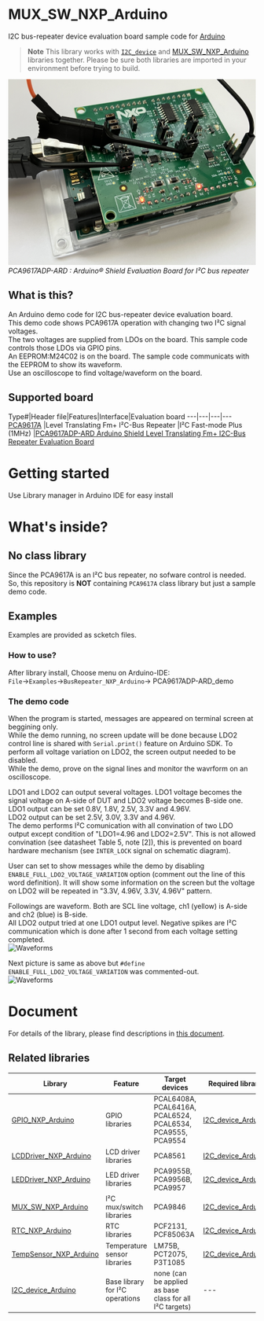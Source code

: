 # MUX_SW_NXP_Arduino
I2C bus-repeater device evaluation board sample code for [Arduino](https://www.arduino.cc) 

> **Note**
This library works with [`I2C_device`](https://github.com/teddokano/I2C_device_Arduino) and [MUX_SW_NXP_Arduino](https://github.com/teddokano/MUX_SW_NXP_Arduino) libraries together. Please be sure both libraries are imported in your environment before trying to build. 

![Boards](https://github.com/teddokano/additional_files/blob/main/BusRepeater_NXP_Arduino/board.jpg)  
_PCA9617ADP-ARD : Arduino® Shield Evaluation Board for I²C bus repeater_

## What is this?
An Arduino demo code for I2C bus-repeater device evaluation board.  
This demo code shows PCA9617A operation with changing two I²C signal voltages.  
The two voltages are supplied from LDOs on the board. This sample code controls those LDOs via GPIO pins.  
An EEPROM:M24C02 is on the board. The sample code communicats with the EEPROM to show its waveform.  
Use an oscilloscope to find voltage/waveform on the board. 

## Supported board
Type#|Header file|Features|Interface|Evaluation board
---|---|---|---
[PCA9617A](https://www.nxp.com/products/interfaces/ic-spi-i3c-interface-devices/ic-bus-repeaters-hubs-extenders/level-translating-fm-plus-ic-bus-repeater:PCA9617A)	|Level Translating Fm+ I²C-Bus Repeater	|I²C Fast-mode Plus (1MHz)			|[PCA9617ADP-ARD Arduino Shield Level Translating Fm+ I2C-Bus Repeater Evaluation Board](https://www.nxp.com/design/design-center/development-boards/analog-toolbox/arduino-shields-solutions/pca9617adp-ard-arduino-shield-level-translating-fm-plus-ic-bus-repeater-evaluation-board:PCA9617ADP-ARD)

# Getting started

Use Library manager in Arduino IDE for easy install

# What's inside?

## No class library
Since the PCA9617A is an I²C bus repeater, no sofware control is needed.  
So, this repository is **NOT** containing `PCA9617A` class library but just a sample demo code.  

## Examples
Examples are provided as scketch files.

### How to use?

After library install, Choose menu on Arduino-IDE: `File`→`Examples`→`BusRepeater_NXP_Arduino`→ PCA9617ADP-ARD_demo

### The demo code

When the program is started, messages are appeared on terminal screen at beggining only.  
While the demo running, no screen update will be done because LDO2 control line is shared with `Serial.print()` feature on Arduino SDK. 
To perform all voltage variation on LDO2, the screen output needed to be disabled.  
While the demo, prove on the signal lines and monitor the wavrform on an oscilloscope.  

LDO1 and LDO2 can output several voltages. LDO1 voltage becomes the signal voltage on A-side of DUT and LDO2 voltage becomes B-side one.  
LDO1 output can be set 0.8V, 1.8V, 2.5V, 3.3V and 4.96V.  
LDO2 output can be set 2.5V, 3.0V, 3.3V and 4.96V.  
The demo performs I²C comunication with all convination of two LDO output except condition of "LDO1=4.96 and LDO2=2.5V". This is not allowed convination (see datasheet Table 5, note \[2\]), this is prevented on board hardware mechanism (see `INTER_LOCK` signal on schematic diagram).  

User can set to show messages while the demo by disabling `ENABLE_FULL_LDO2_VOLTAGE_VARIATION` option (comment out the line of this word definition). It will show some information on the screen but the voltage on LDO2 will be repeated in "3.3V, 4.96V, 3.3V, 4.96V" pattern.  

Followings are waveform. Both are SCL line voltage, ch1 (yellow) is A-side and ch2 (blue) is B-side.  
All LDO2 output tried at one LDO1 output level. 
Negative spikes are I²C communication which is done after 1 second from each voltage setting completed.  
![Waveforms](https://github.com/teddokano/additional_files/blob/main/BusRepeater_NXP_Arduino/waveforms0.jpg)  

Next picture is same as above but `#define ENABLE_FULL_LDO2_VOLTAGE_VARIATION` was commented-out.  
![Waveforms](https://github.com/teddokano/additional_files/blob/main/BusRepeater_NXP_Arduino/waveforms1.jpg)  


# Document

For details of the library, please find descriptions in [this document](https://teddokano.github.io/MUX_SW_NXP_Arduino/annotated.html).

## Related libraries
Library|Feature|Target devices|Required library
---|---|---|---
[GPIO_NXP_Arduino](https://github.com/teddokano/GPIO_NXP_Arduino)				|GPIO libraries						|PCAL6408A, PCAL6416A, PCAL6524, PCAL6534, PCA9555, PCA9554	|[I2C_device_Arduino](https://github.com/teddokano/I2C_device_Arduino)
[LCDDriver_NXP_Arduino](https://github.com/teddokano/LCDDriver_NXP_Arduino)		|LCD driver libraries				|PCA8561						|[I2C_device_Arduino](https://github.com/teddokano/I2C_device_Arduino)
[LEDDriver_NXP_Arduino](https://github.com/teddokano/LEDDriver_NXP_Arduino)		|LED driver libraries				|PCA9955B, PCA9956B, PCA9957	|[I2C_device_Arduino](https://github.com/teddokano/I2C_device_Arduino)
[MUX_SW_NXP_Arduino](https://github.com/teddokano/MUX_SW_NXP_Arduino)			|I²C mux/switch libraries			|PCA9846						|[I2C_device_Arduino](https://github.com/teddokano/I2C_device_Arduino)
[RTC_NXP_Arduino](https://github.com/teddokano/RTC_NXP_Arduino)					|RTC libraries						|PCF2131, PCF85063A				|[I2C_device_Arduino](https://github.com/teddokano/I2C_device_Arduino)
[TempSensor_NXP_Arduino](https://github.com/teddokano/TempSensor_NXP_Arduino)	|Temperature sensor libraries		|LM75B, PCT2075, P3T1085		|[I2C_device_Arduino](https://github.com/teddokano/I2C_device_Arduino)
[I2C_device_Arduino](https://github.com/teddokano/I2C_device_Arduino)			|Base library for I²C operations	|none (can be applied as base class for all I²C targets)|---
